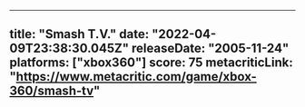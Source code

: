 
---
title: "Smash T.V."
date: "2022-04-09T23:38:30.045Z"
releaseDate: "2005-11-24"
platforms: ["xbox360"]
score: 75
metacriticLink: "https://www.metacritic.com/game/xbox-360/smash-tv"
---
